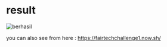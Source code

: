 # result

![berhasil](https://i.gyazo.com/86d868e7363164331688e14f5a91f415.png)

you can also see from here : https://fairtechchallenge1.now.sh/